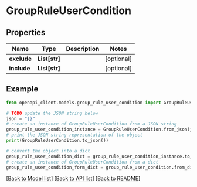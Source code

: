 # GroupRuleUserCondition


## Properties

Name | Type | Description | Notes
------------ | ------------- | ------------- | -------------
**exclude** | **List[str]** |  | [optional] 
**include** | **List[str]** |  | [optional] 

## Example

```python
from openapi_client.models.group_rule_user_condition import GroupRuleUserCondition

# TODO update the JSON string below
json = "{}"
# create an instance of GroupRuleUserCondition from a JSON string
group_rule_user_condition_instance = GroupRuleUserCondition.from_json(json)
# print the JSON string representation of the object
print(GroupRuleUserCondition.to_json())

# convert the object into a dict
group_rule_user_condition_dict = group_rule_user_condition_instance.to_dict()
# create an instance of GroupRuleUserCondition from a dict
group_rule_user_condition_form_dict = group_rule_user_condition.from_dict(group_rule_user_condition_dict)
```
[[Back to Model list]](../README.md#documentation-for-models) [[Back to API list]](../README.md#documentation-for-api-endpoints) [[Back to README]](../README.md)


